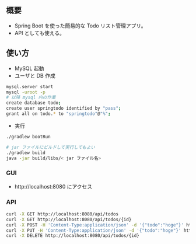 ## 概要
- Spring Boot を使った簡易的な Todo リスト管理アプリ。
- API としても使える。

## 使い方
- MySQL 起動
- ユーザと DB 作成
```bash
mysql.server start
mysql -uroot -p
# 以降 mysql 内の作業
create database todo;
create user springtodo identified by "pass";
grant all on todo.* to "springtodo"@"%";
```

- 実行
```bash
./gradlew bootRun

# jar ファイルにビルドして実行してもよい
./gradlew build
java -jar build/libs/< jar ファイル名>
```

### GUI
- http://localhost:8080 にアクセス

### API
```bash
curl -X GET http://localhost:8080/api/todos
curl -X GET http://localhost:8080/api/todos/{id}
curl -X POST -H 'Content-Type:application/json' -d '{"todo":"hoge"}' http://localhost:8080/api/todos
curl -X PUT -H 'Content-Type:application/json' -d '{"todo":"hoge"}' http://localhost:8080/api/todos/{id}
curl -X DELETE http://localhost:8080/api/todos/{id}
```